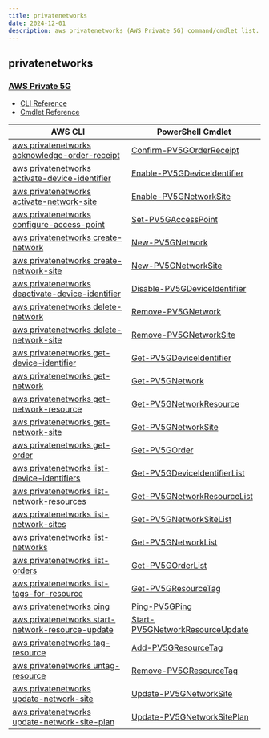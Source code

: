 ```yaml
---
title: privatenetworks
date: 2024-12-01
description: aws privatenetworks (AWS Private 5G) command/cmdlet list.
---
```


## privatenetworks

### [AWS Private 5G](https://aws.amazon.com/private5g/)

* [CLI Reference](https://awscli.amazonaws.com/v2/documentation/api/latest/reference/privatenetworks/index.html)
* [Cmdlet Reference](https://docs.aws.amazon.com/powershell/latest/reference/items/Private5G_cmdlets.html)

|AWS CLI|PowerShell Cmdlet|
|----|----|
|[aws privatenetworks acknowledge-order-receipt](https://awscli.amazonaws.com/v2/documentation/api/latest/reference/privatenetworks/acknowledge-order-receipt.html)|[Confirm-PV5GOrderReceipt](https://docs.aws.amazon.com/powershell/latest/reference/items/Confirm-PV5GOrderReceipt.html)|
|[aws privatenetworks activate-device-identifier](https://awscli.amazonaws.com/v2/documentation/api/latest/reference/privatenetworks/activate-device-identifier.html)|[Enable-PV5GDeviceIdentifier](https://docs.aws.amazon.com/powershell/latest/reference/items/Enable-PV5GDeviceIdentifier.html)|
|[aws privatenetworks activate-network-site](https://awscli.amazonaws.com/v2/documentation/api/latest/reference/privatenetworks/activate-network-site.html)|[Enable-PV5GNetworkSite](https://docs.aws.amazon.com/powershell/latest/reference/items/Enable-PV5GNetworkSite.html)|
|[aws privatenetworks configure-access-point](https://awscli.amazonaws.com/v2/documentation/api/latest/reference/privatenetworks/configure-access-point.html)|[Set-PV5GAccessPoint](https://docs.aws.amazon.com/powershell/latest/reference/items/Set-PV5GAccessPoint.html)|
|[aws privatenetworks create-network](https://awscli.amazonaws.com/v2/documentation/api/latest/reference/privatenetworks/create-network.html)|[New-PV5GNetwork](https://docs.aws.amazon.com/powershell/latest/reference/items/New-PV5GNetwork.html)|
|[aws privatenetworks create-network-site](https://awscli.amazonaws.com/v2/documentation/api/latest/reference/privatenetworks/create-network-site.html)|[New-PV5GNetworkSite](https://docs.aws.amazon.com/powershell/latest/reference/items/New-PV5GNetworkSite.html)|
|[aws privatenetworks deactivate-device-identifier](https://awscli.amazonaws.com/v2/documentation/api/latest/reference/privatenetworks/deactivate-device-identifier.html)|[Disable-PV5GDeviceIdentifier](https://docs.aws.amazon.com/powershell/latest/reference/items/Disable-PV5GDeviceIdentifier.html)|
|[aws privatenetworks delete-network](https://awscli.amazonaws.com/v2/documentation/api/latest/reference/privatenetworks/delete-network.html)|[Remove-PV5GNetwork](https://docs.aws.amazon.com/powershell/latest/reference/items/Remove-PV5GNetwork.html)|
|[aws privatenetworks delete-network-site](https://awscli.amazonaws.com/v2/documentation/api/latest/reference/privatenetworks/delete-network-site.html)|[Remove-PV5GNetworkSite](https://docs.aws.amazon.com/powershell/latest/reference/items/Remove-PV5GNetworkSite.html)|
|[aws privatenetworks get-device-identifier](https://awscli.amazonaws.com/v2/documentation/api/latest/reference/privatenetworks/get-device-identifier.html)|[Get-PV5GDeviceIdentifier](https://docs.aws.amazon.com/powershell/latest/reference/items/Get-PV5GDeviceIdentifier.html)|
|[aws privatenetworks get-network](https://awscli.amazonaws.com/v2/documentation/api/latest/reference/privatenetworks/get-network.html)|[Get-PV5GNetwork](https://docs.aws.amazon.com/powershell/latest/reference/items/Get-PV5GNetwork.html)|
|[aws privatenetworks get-network-resource](https://awscli.amazonaws.com/v2/documentation/api/latest/reference/privatenetworks/get-network-resource.html)|[Get-PV5GNetworkResource](https://docs.aws.amazon.com/powershell/latest/reference/items/Get-PV5GNetworkResource.html)|
|[aws privatenetworks get-network-site](https://awscli.amazonaws.com/v2/documentation/api/latest/reference/privatenetworks/get-network-site.html)|[Get-PV5GNetworkSite](https://docs.aws.amazon.com/powershell/latest/reference/items/Get-PV5GNetworkSite.html)|
|[aws privatenetworks get-order](https://awscli.amazonaws.com/v2/documentation/api/latest/reference/privatenetworks/get-order.html)|[Get-PV5GOrder](https://docs.aws.amazon.com/powershell/latest/reference/items/Get-PV5GOrder.html)|
|[aws privatenetworks list-device-identifiers](https://awscli.amazonaws.com/v2/documentation/api/latest/reference/privatenetworks/list-device-identifiers.html)|[Get-PV5GDeviceIdentifierList](https://docs.aws.amazon.com/powershell/latest/reference/items/Get-PV5GDeviceIdentifierList.html)|
|[aws privatenetworks list-network-resources](https://awscli.amazonaws.com/v2/documentation/api/latest/reference/privatenetworks/list-network-resources.html)|[Get-PV5GNetworkResourceList](https://docs.aws.amazon.com/powershell/latest/reference/items/Get-PV5GNetworkResourceList.html)|
|[aws privatenetworks list-network-sites](https://awscli.amazonaws.com/v2/documentation/api/latest/reference/privatenetworks/list-network-sites.html)|[Get-PV5GNetworkSiteList](https://docs.aws.amazon.com/powershell/latest/reference/items/Get-PV5GNetworkSiteList.html)|
|[aws privatenetworks list-networks](https://awscli.amazonaws.com/v2/documentation/api/latest/reference/privatenetworks/list-networks.html)|[Get-PV5GNetworkList](https://docs.aws.amazon.com/powershell/latest/reference/items/Get-PV5GNetworkList.html)|
|[aws privatenetworks list-orders](https://awscli.amazonaws.com/v2/documentation/api/latest/reference/privatenetworks/list-orders.html)|[Get-PV5GOrderList](https://docs.aws.amazon.com/powershell/latest/reference/items/Get-PV5GOrderList.html)|
|[aws privatenetworks list-tags-for-resource](https://awscli.amazonaws.com/v2/documentation/api/latest/reference/privatenetworks/list-tags-for-resource.html)|[Get-PV5GResourceTag](https://docs.aws.amazon.com/powershell/latest/reference/items/Get-PV5GResourceTag.html)|
|[aws privatenetworks ping](https://awscli.amazonaws.com/v2/documentation/api/latest/reference/privatenetworks/ping.html)|[Ping-PV5GPing](https://docs.aws.amazon.com/powershell/latest/reference/items/Ping-PV5GPing.html)|
|[aws privatenetworks start-network-resource-update](https://awscli.amazonaws.com/v2/documentation/api/latest/reference/privatenetworks/start-network-resource-update.html)|[Start-PV5GNetworkResourceUpdate](https://docs.aws.amazon.com/powershell/latest/reference/items/Start-PV5GNetworkResourceUpdate.html)|
|[aws privatenetworks tag-resource](https://awscli.amazonaws.com/v2/documentation/api/latest/reference/privatenetworks/tag-resource.html)|[Add-PV5GResourceTag](https://docs.aws.amazon.com/powershell/latest/reference/items/Add-PV5GResourceTag.html)|
|[aws privatenetworks untag-resource](https://awscli.amazonaws.com/v2/documentation/api/latest/reference/privatenetworks/untag-resource.html)|[Remove-PV5GResourceTag](https://docs.aws.amazon.com/powershell/latest/reference/items/Remove-PV5GResourceTag.html)|
|[aws privatenetworks update-network-site](https://awscli.amazonaws.com/v2/documentation/api/latest/reference/privatenetworks/update-network-site.html)|[Update-PV5GNetworkSite](https://docs.aws.amazon.com/powershell/latest/reference/items/Update-PV5GNetworkSite.html)|
|[aws privatenetworks update-network-site-plan](https://awscli.amazonaws.com/v2/documentation/api/latest/reference/privatenetworks/update-network-site-plan.html)|[Update-PV5GNetworkSitePlan](https://docs.aws.amazon.com/powershell/latest/reference/items/Update-PV5GNetworkSitePlan.html)|

